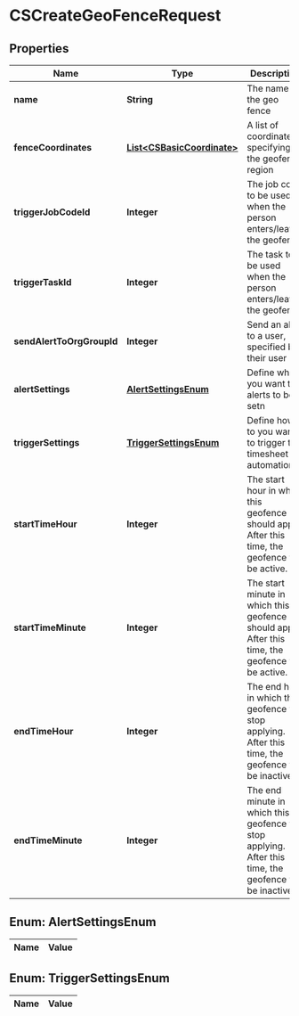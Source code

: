 
# CSCreateGeoFenceRequest

## Properties
Name | Type | Description | Notes
------------ | ------------- | ------------- | -------------
**name** | **String** | The name of the geo fence |  [optional]
**fenceCoordinates** | [**List&lt;CSBasicCoordinate&gt;**](CSBasicCoordinate.md) | A list of coordinates specifying the geofence region |  [optional]
**triggerJobCodeId** | **Integer** | The job code to be used when the person enters/leaves the geofence |  [optional]
**triggerTaskId** | **Integer** | The task to be used when the person enters/leaves the geofence |  [optional]
**sendAlertToOrgGroupId** | **Integer** | Send an alert to a user, specified by their user ID |  [optional]
**alertSettings** | [**AlertSettingsEnum**](#AlertSettingsEnum) | Define when you want the alerts to be setn |  [optional]
**triggerSettings** | [**TriggerSettingsEnum**](#TriggerSettingsEnum) | Define how to you want to trigger the timesheet automation |  [optional]
**startTimeHour** | **Integer** | The start hour in which this geofence should apply.  After this time, the geofence will be active. |  [optional]
**startTimeMinute** | **Integer** | The start minute in which this geofence should apply.  After this time, the geofence will be active. |  [optional]
**endTimeHour** | **Integer** | The end hour in which this geofence will stop applying.  After this time, the geofence will be inactive. |  [optional]
**endTimeMinute** | **Integer** | The end minute in which this geofence will stop applying.  After this time, the geofence will be inactive. |  [optional]


<a name="AlertSettingsEnum"></a>
## Enum: AlertSettingsEnum
Name | Value
---- | -----


<a name="TriggerSettingsEnum"></a>
## Enum: TriggerSettingsEnum
Name | Value
---- | -----




